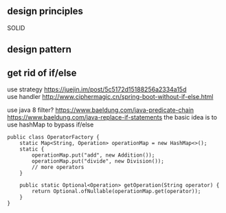 
## design principles
SOLID

## design pattern

## get rid of if/else
use strategy https://juejin.im/post/5c5172d15188256a2334a15d  
use handler http://www.ciphermagic.cn/spring-boot-without-if-else.html 

use java 8 filter? https://www.baeldung.com/java-predicate-chain  
https://www.baeldung.com/java-replace-if-statements
the basic idea is to use hashMap to bypass if/else
```
public class OperatorFactory {
    static Map<String, Operation> operationMap = new HashMap<>();
    static {
        operationMap.put("add", new Addition());
        operationMap.put("divide", new Division());
        // more operators
    }
 
    public static Optional<Operation> getOperation(String operator) {
        return Optional.ofNullable(operationMap.get(operator));
    }
}
```

